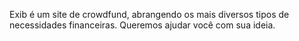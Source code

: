 Exib é um site de crowdfund, abrangendo os mais diversos tipos de necessidades financeiras.
Queremos ajudar você com sua ideia.
